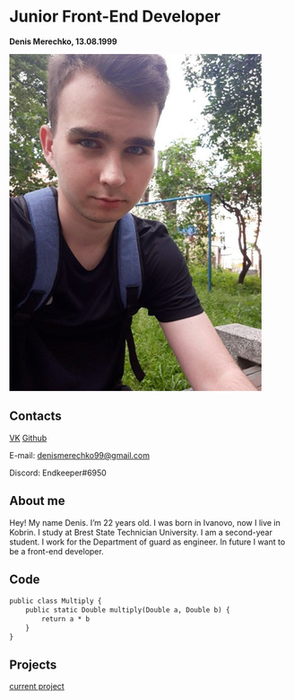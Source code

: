 # Junior Front-End Developer
**Denis Merechko, 13.08.1999**

![фото](img/my_img.jpg)

## Contacts

[VK](https://vk.com/endkeeper13) [Github](https://github.com/endkeeper)

E-mail: denismerechko99@gmail.com

Discord: Endkeeper#6950 

## About me
Hey! My name Denis. I’m 22 years old. I was born in Ivanovo, now I live in Kobrin.
I study at Brest State Technician University. I am a second-year student. I work for the Department of guard as engineer.
In future I want to be a front-end developer. 

## Code
```
public class Multiply {
    public static Double multiply(Double a, Double b) {
        return a * b
    }
}
```
##  Projects
[current project](https://github.com/endkeeper/rsschool-cv/)


